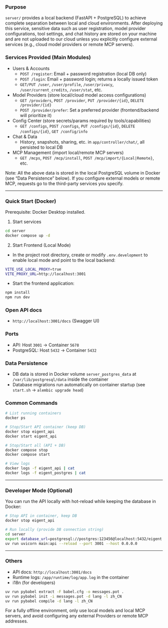 ### Purpose
`server/` provides a local backend (FastAPI + PostgreSQL) to achieve complete separation between local and cloud environments. After deploying this service, sensitive data such as user registration, model provider configurations, tool settings, and chat history are stored on your machine and are not uploaded to our cloud unless you explicitly configure external services (e.g., cloud model providers or remote MCP servers).

### Services Provided (Main Modules)
- Users & Accounts
  - `POST /register`: Email + password registration (local DB only)
  - `POST /login`: Email + password login; returns a locally issued token
  - `GET/PUT /user`, `/user/profile`, `/user/privacy`, `/user/current_credits`, `/user/stat`, etc.
- Model Providers (store local/cloud model access configurations)
  - `GET /providers`, `POST /provider`, `PUT /provider/{id}`, `DELETE /provider/{id}`
  - `POST /provider/prefer`: Set a preferred provider (frontend/backend will prioritize it)
- Config Center (store secrets/params required by tools/capabilities)
  - `GET /configs`, `POST /configs`, `PUT /configs/{id}`, `DELETE /configs/{id}`, `GET /config/info`
- Chat & Data
  - History, snapshots, sharing, etc. in `app/controller/chat/`, all persisted to local DB
- MCP Management (import local/remote MCP servers)
  - `GET /mcps`, `POST /mcp/install`, `POST /mcp/import/{Local|Remote}`, etc.

Note: All the above data is stored in the local PostgreSQL volume in Docker (see “Data Persistence” below). If you configure external models or remote MCP, requests go to the third-party services you specify.

---

### Quick Start (Docker)
Prerequisite: Docker Desktop installed.

1) Start services
```bash
cd server
docker compose up -d
```

2) Start Frontend (Local Mode)
- In the project root directory, create or modify `.env.development` to enable local mode and point to the local backend:
```bash
VITE_USE_LOCAL_PROXY=true
VITE_PROXY_URL=http://localhost:3001
```
- Start the frontend application:
```bash
npm install
npm run dev
```

### Open API docs
- `http://localhost:3001/docs` (Swagger UI)

### Ports
- API: Host `3001` → Container `5678`
- PostgreSQL: Host `5432` → Container `5432`

### Data Persistence
- DB data is stored in Docker volume `server_postgres_data` at `/var/lib/postgresql/data` inside the container
- Database migrations run automatically on container startup (see `start.sh` → `alembic upgrade head`)

### Common Commands
```bash
# List running containers
docker ps

# Stop/Start API container (keep DB)
docker stop eigent_api
docker start eigent_api

# Stop/Start all (API + DB)
docker compose stop
docker compose start

# View logs
docker logs -f eigent_api | cat
docker logs -f eigent_postgres | cat
```

---

### Developer Mode (Optional)
You can run the API locally with hot-reload while keeping the database in Docker:
```bash
# Stop API in container, keep DB
docker stop eigent_api

# Run locally (provide DB connection string)
cd server
export database_url=postgresql://postgres:123456@localhost:5432/eigent
uv run uvicorn main:api --reload --port 3001 --host 0.0.0.0
```

---

### Others
- API docs: `http://localhost:3001/docs`
- Runtime logs: `/app/runtime/log/app.log` in the container
- i18n (for developers)
```bash
uv run pybabel extract -F babel.cfg -o messages.pot .
uv run pybabel init -i messages.pot -d lang -l zh_CN
uv run pybabel compile -d lang -l zh_CN
```

For a fully offline environment, only use local models and local MCP servers, and avoid configuring any external Providers or remote MCP addresses.


